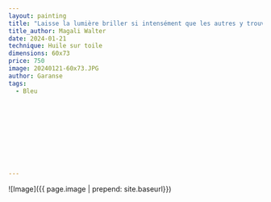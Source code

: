 ```yaml
---
layout: painting
title: "Laisse la lumière briller si intensément que les autres y trouveront leur chemin pour sortir de l'obscurité."  						
title_author: Magali Walter                                                        
date: 2024-01-21
technique: Huile sur toile 
dimensions: 60x73
price: 750
image: 20240121-60x73.JPG 	
author: Garanse
tags:
  - Bleu
  
  
  
  
  
  
  
  
  
  
---
```

![Image]({{ page.image | prepend: site.baseurl}})

